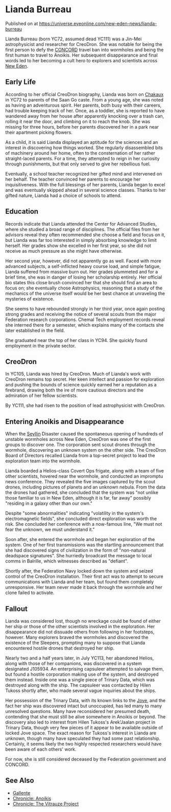 # Lianda Burreau
Published on  at https://universe.eveonline.com/new-eden-news/lianda-burreau

Lianda Burreau (born YC72, assumed dead YC111) was a Jin-Mei
astrophysicist and researcher for CreoDron. She
was notable for being the first person to defy the
[CONCORD](5DPzMesjfj3XKshPWBUPWt) travel ban into
wormholes and being the first human to travel to
Anoikis. Her subsequent disappearance and final words led to her
becoming a cult hero to explorers and scientists across [New Eden](5m9PDmbyzmRXdP1vvQETRk).

Early Life
----------

According to her official CreoDron biography, Lianda was born on
[Chakaux](4vX2JFJxrnpRAKUN8ZAO2L) in YC72 to
parents of the Saan Go caste. From a young age, she was noted as having
an adventurous spirit. Her parents, both busy with their careers, had
trouble keeping track of her. Once, as a toddler, she is reported to
have wandered away from her house after apparently knocking over a trash
can, rolling it near the door, and climbing on it to reach the knob. She
was missing for three hours, before her parents discovered her in a park
near their apartment picking flowers.

As a child, it is said Lianda displayed an aptitude for the sciences and
an interest in discovering how things worked. She regularly disassembled
bits of machinery around her home, often to the consternation of her
rather straight-laced parents. For a time, they attempted to reign in
her curiosity through punishments, but that only served to give her
rebellious fuel.

Eventually, a school teacher recognized her gifted mind and intervened
on her behalf. The teacher convinced her parents to encourage her
inquisitiveness. With the full blessings of her parents, Lianda began to
excel and was eventually skipped ahead in several science classes.
Thanks to her gifted nature, Lianda had a choice of schools to attend.

Education
---------

Records indicate that Lianda attended the Center for Advanced Studies, where she studied a
broad range of disciplines. The official files from her advisors reveal
they often recommended she choose a field and focus on it, but Lianda
was far too interested in simply absorbing knowledge to limit herself.
Her grades show she excelled in her first year, so she did not receive
as much pressure as she might have otherwise.

Her second year, however, did not apparently go as well. Faced with more
advanced subjects, a self-inflicted heavy course load, and simple
fatigue, Lianda suffered from massive burn out. Her grades plummeted and
for a brief time, she was in danger of losing her scholarship entirely.
Her official bio states this close brush convinced her that she should
find an area to focus on; she eventually chose Astrophysics, reasoning
that a study of the mechanics of the universe itself would be her best
chance at unraveling the mysteries of existence.

She seems to have rebounded strongly in her third year, once again
posting strong grades and receiving the notice of several scouts from
the major Federation research corporations. Chemal Tech employment records reveal she interned
there for a semester, which explains many of the contacts she later
established in the field.

She graduated near the top of her class in YC94. She quickly found
employment in the private sector.

CreoDron
--------

In YC105, Lianda was hired by CreoDron. Much of Lianda's work with
CreoDron remains top secret. Her keen intellect and passion for
exploration and pushing the bounds of science quickly earned her a
reputation as a firebrand, drawing both the ire of more cautious
directors and the admiration of her fellow scientists.

By YC111, she had risen to the position of lead astrophysicist with
CreoDron.

Entering Anoikis and Disappearance
----------------------------------

When the [Seyllin](rcmhOIWig0zQ49j4fNF7m) Disaster caused the spontaneous
opening of hundreds of unstable wormholes across New Eden, CreoDron was
one of the first groups to discover one. The corporation sent scout
drones through the wormhole, discovering an unknown system on the other
side. The CreoDron Board of Directors recalled Lianda from a top-secret
project to lead the exploration team into the wormhole.

Lianda boarded a Helios-class Covert Ops frigate, along with a team of five other
scientists, hovered near the wormhole, and conducted an impromptu news
conference. They revealed the five images captured by the scout drones,
including pictures of planets and an unknown nebula. From the data the
drones had gathered, she concluded that the system was "not unlike those
familiar to us in New Eden, although it is far, far away" possibly
"residing in a galaxy other than our own."

Despite "some abnormalities" indicating "volatility in the system's
electromagnetic fields", she concluded direct exploration was worth the
risk. She concluded her conference with a now-famous line, "We must not
fear the unknown, we must understand it."

Soon after, she entered the wormhole and began her exploration of the
system. One of her first transmissions was the startling announcement
that she had discovered signs of civilization in the form of
"non-natural deadspace signatures". She hurriedly broadcast the message
to local comms in Balrille, which witnesses described as "defiant".

Shortly after, the Federation Navy locked down the system and seized control of the CreoDron installation.
Their first act was to attempt to secure communications with Lianda and
her team, but found them completely unresponsive. Her team never
made it back through the wormhole and her clone failed to activate.

Fallout
-------

Lianda was considered lost, though no wreckage could be found of either
her ship or those of the other scientists involved in the exploration.
Her disappearance did not dissuade others from following in her
footsteps, however. Many explorers braved the wormholes and discovered
the existence of the Sleepers, prompting many to suppose that Lianda
encountered hostile drones that destroyed her ship.

Nearly two and a half years later, in July
YC113, her abandoned Helios, along with those
of her companions, was discovered in a system designated J105934. An
enterprising capsuleer attempted to salvage them, but found a hostile
corporation making use of the system, and destroyed them instead. Inside
one was a single piece of Trinary Data, which was destroyed along with
the ship. The capsuleer was contacted by Hilen Tukoss shortly after, who
made several vague inquiries about the ships.

Her possession of the Trinary Data, with its known links to the
[Jove](5G7lpKcSSCEsTz7faQuIxt), and the fact her ship was discovered intact but
unoccupied, has led many to many unresolved questions. Many have
reconsidered her presumed death, contending that she must still be alive
somewhere in Anoikis or beyond. The discovery also led to interest from
Hilen Tukoss's Arek'Jaalan project in Trinary Data, though very few
pieces of it appear to be available outside of locked Jove space. The
exact reason for Tukoss's interest in Lianda are unknown, though many
have speculated they had some past relationship. Certainly, it seems
likely the two highly respected researchers would have been aware of
each others' work.

For now, she is still considered deceased by the Federation government
and CONCORD.

See Also
--------

-   [Gallente](4bufc5OaK80rlo20Pez6gK)
-   [Chronicle: Anoikis](6p83qTxIPP0vXfNM1dIZMb)
-   [Chronicle: The Vitrauze Project](4xG7ezXyrwqrE87vI09H2j)
